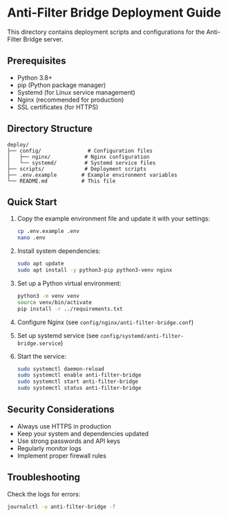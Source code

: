 # Anti-Filter Bridge Deployment Guide

This directory contains deployment scripts and configurations for the Anti-Filter Bridge server.

## Prerequisites

- Python 3.8+
- pip (Python package manager)
- Systemd (for Linux service management)
- Nginx (recommended for production)
- SSL certificates (for HTTPS)

## Directory Structure

```
deploy/
├── config/               # Configuration files
│   ├── nginx/           # Nginx configuration
│   └── systemd/         # Systemd service files
├── scripts/             # Deployment scripts
├── .env.example        # Example environment variables
└── README.md           # This file
```

## Quick Start

1. Copy the example environment file and update it with your settings:
   ```bash
   cp .env.example .env
   nano .env
   ```

2. Install system dependencies:
   ```bash
   sudo apt update
   sudo apt install -y python3-pip python3-venv nginx
   ```

3. Set up a Python virtual environment:
   ```bash
   python3 -m venv venv
   source venv/bin/activate
   pip install -r ../requirements.txt
   ```

4. Configure Nginx (see `config/nginx/anti-filter-bridge.conf`)

5. Set up systemd service (see `config/systemd/anti-filter-bridge.service`)

6. Start the service:
   ```bash
   sudo systemctl daemon-reload
   sudo systemctl enable anti-filter-bridge
   sudo systemctl start anti-filter-bridge
   sudo systemctl status anti-filter-bridge
   ```

## Security Considerations

- Always use HTTPS in production
- Keep your system and dependencies updated
- Use strong passwords and API keys
- Regularly monitor logs
- Implement proper firewall rules

## Troubleshooting

Check the logs for errors:
```bash
journalctl -u anti-filter-bridge -f
```
